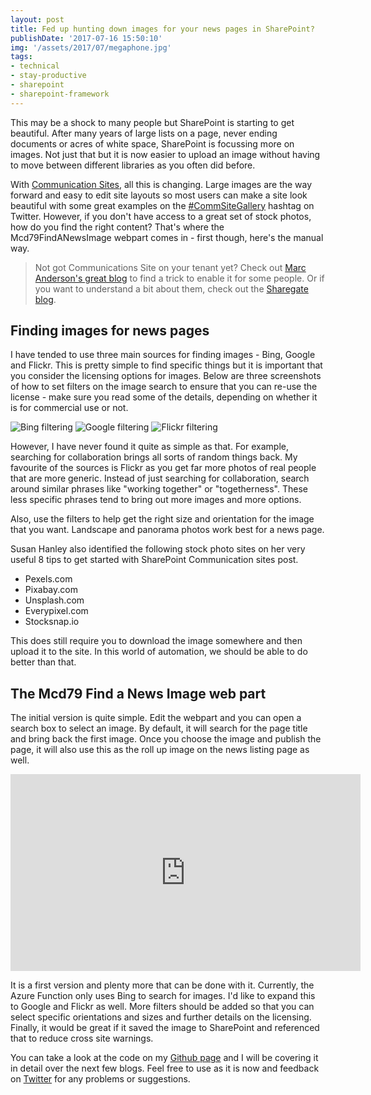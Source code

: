 ```yaml
---
layout: post
title: Fed up hunting down images for your news pages in SharePoint?
publishDate: '2017-07-16 15:50:10'
img: '/assets/2017/07/megaphone.jpg'
tags:
- technical
- stay-productive
- sharepoint
- sharepoint-framework
---
```


This may be a shock to many people but SharePoint is starting to get beautiful. After many years of large lists on a page, never ending documents or acres of white space, SharePoint is focussing more on images. Not just that but it is now easier to upload an image without having to move between different libraries as you often did before.

With [Communication Sites](https://www.youtube.com/watch?v=WEnQKzzbvfo), all this is changing. Large images are the way forward and easy to edit site layouts so most users can make a site look beautiful with some great examples on the [#CommSiteGallery](https://twitter.com/hashtag/CommSiteGallery?src=hash) hashtag on Twitter. However, if you don't have access to a great set of stock photos, how do you find the right content? That's where the Mcd79FindANewsImage webpart comes in - first though, here's the manual way.

> Not got Communications Site on your tenant yet? Check out [Marc Anderson's great blog](http://sympmarc.com/2017/06/29/want-to-get-a-look-at-the-new-communication-sites-heres-a-trick/) to find a trick to enable it for some people. Or if you want to understand a bit about them, check out the [Sharegate blog](https://en.share-gate.com/blog/sharepoint-online-communication-sites-explained).

## Finding images for news pages

I have tended to use three main sources for finding images - Bing, Google and Flickr. This is pretty simple to find specific things but it is important that you consider the licensing options for images. Below are three screenshots of how to set filters on the image search to ensure that you can re-use the license - make sure you read some of the details, depending on whether it is for commercial use or not.

![Bing filtering](/assets/2017/07/Bing-filtering.JPG)
![Google filtering](/assets/2017/07/Google-filtering.JPG)
![Flickr filtering](/assets/2017/07/Flickr-filtering.JPG)

However, I have never found it quite as simple as that. For example, searching for collaboration brings all sorts of random things back. My favourite of the sources is Flickr as you get far more photos of real people that are more generic. Instead of just searching for collaboration, search around similar phrases like "working together" or "togetherness". These less specific phrases tend to bring out more images and more options.

Also, use the filters to help get the right size and orientation for the image that you want. Landscape and panorama photos work best for a news page.

Susan Hanley also identified the following stock photo sites on her very useful 8 tips to get started with SharePoint Communication sites post.

- Pexels.com
- Pixabay.com
- Unsplash.com
- Everypixel.com
- Stocksnap.io

This does still require you to download the image somewhere and then upload it to the site. In this world of automation, we should be able to do better than that.

## The Mcd79 Find a News Image web part

The initial version is quite simple. Edit the webpart and you can open a search box to select an image. By default, it will search for the page title and bring back the first image. Once you choose the image and publish the page, it will also use this as the roll up image on the news listing page as well. 

<iframe width="560" height="315" src="https://www.youtube.com/embed/IymUSZcnzCM" frameborder="0" allowfullscreen></iframe>

It is a first version and plenty more that can be done with it. Currently, the Azure Function only uses Bing to search for images. I'd like to expand this to Google and Flickr as well. More filters should be added so that you can select specific orientations and sizes and further details on the licensing. Finally, it would be great if it saved the image to SharePoint and referenced that to reduce cross site warnings.

You can take a look at the code on my [Github page](https://github.com/kevmcdonk/Mcd79FindNewsImage) and I will be covering it in detail over the next few blogs. Feel free to use as it is now and feedback on [Twitter](https://twitter.com/kevmcdonk) for any problems or suggestions.
